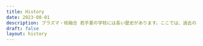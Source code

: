 ```yaml
---
title: History
date: 2023-08-01
description: プラズマ・核融合 若手夏の学校には長い歴史があります。ここでは、過去の夏学のホームページをご覧いただけます。
draft: false
layout: history
---
```

